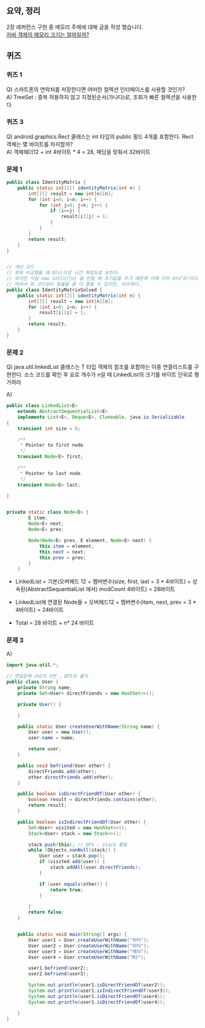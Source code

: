 ## 요약, 정리 

2장 레퍼런스 구현 중 메모리 주제에 대해 글을 작성 했습니다.   
[자바 객체의 메모리 크기는 얼마일까?](https://kukim.tistory.com/59)

## 퀴즈

### 퀴즈 1
Q) 스마트폰의 연락처를 저장한다면 어떠한 컬렉션 인터페이스를 사용할 것인가?  
A) TreeSet : 중복 허용하지 않고 지정된순서(가나다)로, 조회가 빠른 컬렉션을 사용한다  

### 퀴즈 3
Q) android.graphics.Rect 클래스는 int 타입의 public 필드 4개를 포함한다. Rect 객체는 몇 바이트를 차지할까?  
A) 객체헤더12 + int 4바이트 * 4 = 28, 패딩을 맞춰서 32바이트  


### 문제 1
```java
public class IdentityMatrix {
    public static int[][] identityMatrix(int n) {
        int[][] result = new int[n][n];
        for (int i=0; i<n; i++) {
            for (int j=0; j<n; j++) {
                if (i==j) {
                    result[i][j] = 1;
                }
            }
        }
        return result;
    }
}


// 개선 코드
// 위와 비교했을 때 O(n)으로 시간 복잡도로 보인다.
// 하지만 사실 new int[n][n] 을 만들 떄 초기값을 주기 때문에 이때 이미 O(n^2)이다.
// 따라서 위 코드보다 효율을 좀 더 좋을 수 있지만, 비슷하다.
public class IdentityMatrixSolved {
    public static int[][] identityMatrix(int n) {
        int[][] result = new int[n][n];
        for (int i=0; i<n; i++) {
            result[i][i] = 1;
        }
        return result;
    }
}
```

### 문제 2
Q) java.util.linkedList<T> 클래스는 T 타입 객체의 참조를 포함하는 이중 연결리스트를 구현한다. 소스 코드를 확인 후 요로 개수가 n일 때 LinkedList의 크기를 바이트 단위로 평가하라  

A)  

```java
public class LinkedList<E>
    extends AbstractSequentialList<E>
    implements List<E>, Deque<E>, Cloneable, java.io.Serializable
{
    transient int size = 0;

    /**
     * Pointer to first node.
     */
    transient Node<E> first;

    /**
     * Pointer to last node.
     */
    transient Node<E> last;

}


private static class Node<E> {
        E item;
        Node<E> next;
        Node<E> prev;

        Node(Node<E> prev, E element, Node<E> next) {
            this.item = element;
            this.next = next;
            this.prev = prev;
        }
    }
```
- LinkedList = 기본(오버헤드 12 + 멤버변수(size, first, last = 3 * 4바이트) + 상속된(AbstractSequentialList 에서) modCount 4바이트) = 28바이트

- LinkedList에 연결된 Node들 = 오버헤드12 + 멤버변수(item, next, prev = 3 * 4바이트) = 24바이트

- Total = 28 바이트  + n* 24 바이트

### 문제 3

A)  
```java
import java.util.*;

// 연습문제 ch2의 3번 , DFS로 풀이
public class User {
    private String name;
    private Set<User> directFriends = new HashSet<>();

    private User() {

    }

    public static User createUserWithName(String name) {
        User user = new User();
        user.name = name;

        return user;
    }

    public void befriend(User other) {
        directFriends.add(other);
        other.directFriends.add(other);
    }

    public boolean isDirectFriendOf(User other) {
        boolean result = directFriends.contains(other);
        return result;
    }

    public boolean isIndirectFriendOf(User other) { 
        Set<User> visited = new HashSet<>();
        Stack<User> stack = new Stack<>();

        stack.push(this); // DFS : stack 활용
        while (Objects.nonNull(stack)) {
            User user = stack.pop();
            if (visited.add(user)) {
                stack.addAll(user.directFriends);
            }

            if (user.equals(other)) {
                return true;
            }

        }
        return false;
    }


    public static void main(String[] args) {
        User user1 = User.createUserWithName("피터");
        User user2 = User.createUserWithName("피터");
        User user3 = User.createUserWithName("메이");
        User user4 = User.createUserWithName("MJ");

        user1.befriend(user2);
        user2.befriend(user3);

        System.out.println(user1.isDirectFriendOf(user2));
        System.out.println(user1.isIndirectFriendOf(user3));
        System.out.println(user1.isDirectFriendOf(user4));
        System.out.println(user1.isDirectFriendOf(user4));

    }
}
```